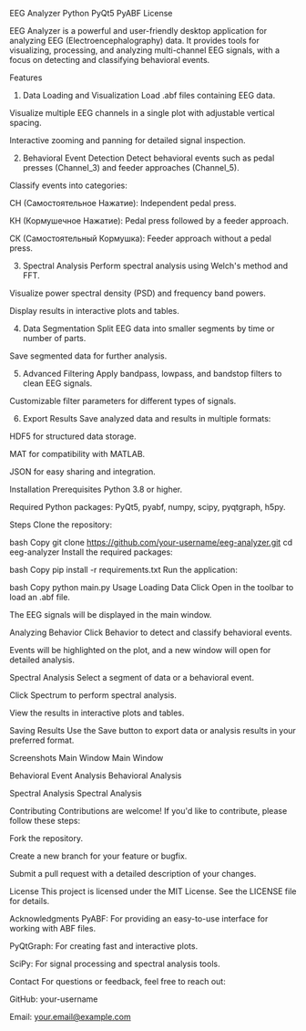 EEG Analyzer
Python
PyQt5
PyABF
License

EEG Analyzer is a powerful and user-friendly desktop application for analyzing EEG (Electroencephalography) data. It provides tools for visualizing, processing, and analyzing multi-channel EEG signals, with a focus on detecting and classifying behavioral events.

Features
1. Data Loading and Visualization
Load .abf files containing EEG data.

Visualize multiple EEG channels in a single plot with adjustable vertical spacing.

Interactive zooming and panning for detailed signal inspection.

2. Behavioral Event Detection
Detect behavioral events such as pedal presses (Channel_3) and feeder approaches (Channel_5).

Classify events into categories:

СН (Самостоятельное Нажатие): Independent pedal press.

КН (Кормушечное Нажатие): Pedal press followed by a feeder approach.

СК (Самостоятельный Кормушка): Feeder approach without a pedal press.

3. Spectral Analysis
Perform spectral analysis using Welch's method and FFT.

Visualize power spectral density (PSD) and frequency band powers.

Display results in interactive plots and tables.

4. Data Segmentation
Split EEG data into smaller segments by time or number of parts.

Save segmented data for further analysis.

5. Advanced Filtering
Apply bandpass, lowpass, and bandstop filters to clean EEG signals.

Customizable filter parameters for different types of signals.

6. Export Results
Save analyzed data and results in multiple formats:

HDF5 for structured data storage.

MAT for compatibility with MATLAB.

JSON for easy sharing and integration.

Installation
Prerequisites
Python 3.8 or higher.

Required Python packages: PyQt5, pyabf, numpy, scipy, pyqtgraph, h5py.

Steps
Clone the repository:

bash
Copy
git clone https://github.com/your-username/eeg-analyzer.git
cd eeg-analyzer
Install the required packages:

bash
Copy
pip install -r requirements.txt
Run the application:

bash
Copy
python main.py
Usage
Loading Data
Click Open in the toolbar to load an .abf file.

The EEG signals will be displayed in the main window.

Analyzing Behavior
Click Behavior to detect and classify behavioral events.

Events will be highlighted on the plot, and a new window will open for detailed analysis.

Spectral Analysis
Select a segment of data or a behavioral event.

Click Spectrum to perform spectral analysis.

View the results in interactive plots and tables.

Saving Results
Use the Save button to export data or analysis results in your preferred format.

Screenshots
Main Window
Main Window

Behavioral Event Analysis
Behavioral Analysis

Spectral Analysis
Spectral Analysis

Contributing
Contributions are welcome! If you'd like to contribute, please follow these steps:

Fork the repository.

Create a new branch for your feature or bugfix.

Submit a pull request with a detailed description of your changes.

License
This project is licensed under the MIT License. See the LICENSE file for details.

Acknowledgments
PyABF: For providing an easy-to-use interface for working with ABF files.

PyQtGraph: For creating fast and interactive plots.

SciPy: For signal processing and spectral analysis tools.

Contact
For questions or feedback, feel free to reach out:

GitHub: your-username

Email: your.email@example.com
